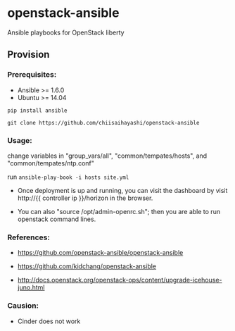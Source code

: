 # openstack-ansible
Ansible playbooks for OpenStack liberty

## Provision

### Prerequisites:

* Ansible >= 1.6.0
* Ubuntu  >= 14.04

`pip install ansible`

`git clone https://github.com/chiisaihayashi/openstack-ansible`

### Usage:

change variables in "group_vars/all", "common/tempates/hosts", and "common/tempates/ntp.conf"


run `ansible-play-book -i hosts site.yml`

* Once deployment is up and running, you can visit the dashboard by visit http://{{ controller ip }}/horizon in the browser.

* You can also "source /opt/admin-openrc.sh"; then you are able to run openstack command lines.


### References:
* https://github.com/openstack-ansible/openstack-ansible

* https://github.com/kidchang/openstack-ansible

* http://docs.openstack.org/openstack-ops/content/upgrade-icehouse-juno.html

### Causion:
* Cinder does not work

